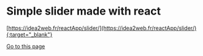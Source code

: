 # Simple slider made with react

[https://idea2web.fr/reactApp/slider/](https://idea2web.fr/reactApp/slider/){:target="_blank"}


[Go to this page](https://idea2web.fr/reactApp/slider/?target=_blank)

